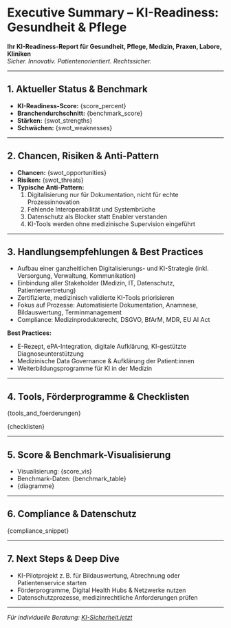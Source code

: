 # Executive Summary – KI-Readiness: Gesundheit & Pflege

**Ihr KI-Readiness-Report für Gesundheit, Pflege, Medizin, Praxen, Labore, Kliniken**  
_Sicher. Innovativ. Patientenorientiert. Rechtssicher._

---

## 1. Aktueller Status & Benchmark

- **KI-Readiness-Score:** {score_percent}
- **Branchendurchschnitt:** {benchmark_score}
- **Stärken:** {swot_strengths}
- **Schwächen:** {swot_weaknesses}

---

## 2. Chancen, Risiken & Anti-Pattern

- **Chancen:** {swot_opportunities}
- **Risiken:** {swot_threats}
- **Typische Anti-Pattern:**  
  1. Digitalisierung nur für Dokumentation, nicht für echte Prozessinnovation  
  2. Fehlende Interoperabilität und Systembrüche  
  3. Datenschutz als Blocker statt Enabler verstanden  
  4. KI-Tools werden ohne medizinische Supervision eingeführt

---

## 3. Handlungsempfehlungen & Best Practices

- Aufbau einer ganzheitlichen Digitalisierungs- und KI-Strategie (inkl. Versorgung, Verwaltung, Kommunikation)
- Einbindung aller Stakeholder (Medizin, IT, Datenschutz, Patientenvertretung)
- Zertifizierte, medizinisch validierte KI-Tools priorisieren
- Fokus auf Prozesse: Automatisierte Dokumentation, Anamnese, Bildauswertung, Terminmanagement
- Compliance: Medizinprodukterecht, DSGVO, BfArM, MDR, EU AI Act

**Best Practices:**  
- E-Rezept, ePA-Integration, digitale Aufklärung, KI-gestützte Diagnoseunterstützung
- Medizinische Data Governance & Aufklärung der Patient:innen
- Weiterbildungsprogramme für KI in der Medizin

---

## 4. Tools, Förderprogramme & Checklisten

{tools_and_foerderungen}

{checklisten}

---

## 5. Score & Benchmark-Visualisierung

- Visualisierung: {score_vis}
- Benchmark-Daten: {benchmark_table}
- {diagramme}

---

## 6. Compliance & Datenschutz

{compliance_snippet}

---

## 7. Next Steps & Deep Dive

- KI-Pilotprojekt z. B. für Bildauswertung, Abrechnung oder Patientenservice starten
- Förderprogramme, Digital Health Hubs & Netzwerke nutzen
- Datenschutzprozesse, medizinrechtliche Anforderungen prüfen

---

_Für individuelle Beratung: [KI-Sicherheit.jetzt](https://ki-sicherheit.jetzt)_
